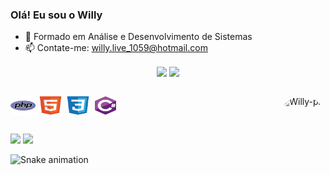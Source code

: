### Olá! Eu sou o Willy

- 🌱 Formado em Análise e Desenvolvimento de Sistemas
- 📫 Contate-me: willy.live_1059@hotmail.com

<p align="center">
  <img width="450" align="center" src="https://github-readme-stats-defcon27.vercel.app/api?username=willy-oliveira&show_icons=true&line_height=21&theme=react" />
  <img width="450" align="center" src="https://github-readme-stats-defcon27.vercel.app/api/top-langs/?username=willy-oliveira&langs_count=6&hide=handlebars,jupyter%20notebook,css&theme=react&line_height=27&layout=compact"/>
</p>
  
<div style="display: inline_block"><br>
  <img align="center" alt="Willy-PHP" height="30" width="40" src="https://raw.githubusercontent.com/devicons/devicon/master/icons/php/php-original.svg">
  <img align="center" alt="Willy-HTML" height="30" width="40" src="https://raw.githubusercontent.com/devicons/devicon/master/icons/html5/html5-original.svg">
  <img align="center" alt="Willy-CSS" height="30" width="40" src="https://raw.githubusercontent.com/devicons/devicon/master/icons/css3/css3-original.svg">
  <img align="center" alt="Willy-Csharp" height="30" width="40" src="https://raw.githubusercontent.com/devicons/devicon/master/icons/csharp/csharp-original.svg">
  <img align="right" alt="Willy-pic" height="150" style="border-radius:50px;" src="https://github.com/willy-oliveira/willy-oliveira/assets/98954553/7137e824-70bc-44cd-a2ed-97235e2be712">
</div>

  ##
  
<div> 
   <a href="https://www.linkedin.com/in/willy-de-oliveira-valentim-81386420b/" target="_blank"><img src="https://img.shields.io/badge/-LinkedIn-%230077B5?style=for-the-badge&logo=linkedin&logoColor=white" target="_blank"></a> 
   <a href="https://instagram.com/willy.oliveeira" target="_blank"><img src="https://img.shields.io/badge/-Instagram-%23E4405F?style=for-the-badge&logo=instagram&logoColor=white" target="_blank"></a>
  
 </div>
  
  ![Snake animation](https://github.com/willy-oliveira/willy-oliveira/blob/output/github-contribution-grid-snake.svg)
